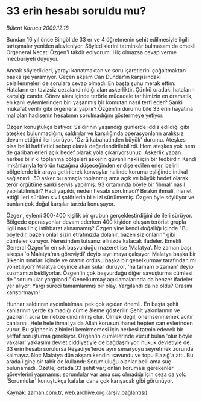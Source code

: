 # 33 erin hesabı soruldu mu?

*Bülent Korucu 2009.12.18*

<tr><td class="metin" colspan="2" style="padding-top: 20px; padding-left: 5px; ">Bundan 16 yıl önce Bingöl'de 33 er ve 4 öğretmenin şehit edilmesiyle ilgili tartışmalar yeniden alevleniyor. Söylediklerini tatminkâr bulmasam da emekli Orgeneral Necati Özgen'i takdir ediyorum. Hiç olmazsa cevap verme mecburiyeti duyuyor.</td></tr><tr><td class="metin" colspan="2" style="padding-top: 20px; padding-left: 5px; "><p>Ancak söyledikleri, yarayı kanatmaktan ve soru işaretlerini çoğaltmaktan başka işe yaramıyor. Geçen akşam Can Dündar'ın karşısındaki celallenmeleri de sorulara cevap olmadı. En başta şunu merak ettim: Hataların en tavizsiz cezalandırıldığı alan askerliktir. Çünkü oradaki hataların karşılığı candır. Görev alanı içinde terörle mücadele tarihimizin en dramatik, en kanlı eylemlerinden biri yaşanmış bir komutan nasıl terfi eder? Sanki mükafat verilir gibi orgeneral yapılır? Özgen'in durumu bile 33 erin hayatına mal olan hadisenin hesabının sorulmadığını göstermeye yetiyor.
<p>Özgen konuştukça batıyor. Saldırının yaşandığı günlerde iddia edildiği gibi ateşkes bulunmadığını, saldırılar ve karşılığında operasyonların aralıksız devam ettiğini ileri sürüyor. 'Özrü kabahatinden büyük' durumu. Ateşkes olsa belki hafifletici sebep olarak değerlendirilebilirdi. Hem ateşkes yok hem de gariban erleri açık hedef olarak yola çıkarıyorsunuz. Askerlik yapan herkes bilir ki toplanma bölgeleri askerin güvenli nakli için bir tedbirdir. Kendi imkânlarıyla terörün tuzağına düşeceğinden endişe edilen erler, belirli bölgelerde bir araya getirilerek konvoylar halinde koruma eşliğinde intikal sağlanırdı. 50 asker bu amaçla toplanmış ama açık ve büyük hedef olarak terör örgütüne sanki servis yapılmış. 93 ortamında böyle bir 'ihmal' nasıl yapılabilmiştir? Hadi yapıldı, neden hesabı sorulmadı? Bırakın ihmali, ihanet ettiği ileri sürülen sivil şoförlerin bile izi sürülmemiş. Özgen öyle söylüyor ve bunları çok doğal karşılar tarzda konuşuyor.
<p>Özgen, eylemi 300-400 kişilik bir grubun gerçekleştirdiğini de ileri sürüyor. Bölgede operasyonlar devam ederken 400 kişiden oluşan terörist grupla ilgili nasıl hiç istihbarat alınamamış? Özgen yine kendi doğallığı içinde "Bu böyledir, bazen onlar sizin etrafınızda dolanır, bazen siz onların" gibi cümleler kuruyor. Neresinden tutsanız elinizde kalacak ifadeler. Emekli General Özgen'in en sık başvurduğu mazeret ise 'Malatya'. Ne zaman başı sıkışsa 'o Malatya'nın göreviydi' deyip sıyrılmaya çalışıyor. Malatya başka bir ülkenin sınırları içinde ve oranın ordusu başka bir genelkurmay tarafından mı yönetiliyor? Malatya deyince akan sular duruyor, 'ha tamam o zaman' deyip susmamızı bekliyorlar. Özgen'in çok başvurduğu diğer savuşturma cümlesi de "sorumlular yargılandı" Genelkurmay açıklamalarında da benzer ifadeler yer alıyor: Yargı süreci tamamlanmış bir olay. Yargılandı da ne oldu? Orasını karıştırmayın!
<p>Hunhar saldırının aydınlatılması pek çok açıdan önemli. En başta şehit kanlarının yerde kalmadığı cümle âleme gösterilir. Şehit yakınlarının ve gazilerin acısı bir nebze dindirilmiş olur. Ölmek değil, önemsenmemek acıtır canlarını. Hele hele ihmal ya da Allah korusun ihanet hepten can evlerinden vurur. Bu şüphenin zihinleri kemirmemesi için herkesi tatmin edecek bir şeffaf soruşturma gerekiyor. Özgen'in cümlelerinde vücut bulan 'olur böyle vakalar' yaklaşımı devlet ciddiyetiyle de bağdaşmıyor, hukuk devletiyle de. 33 erin hesabı sorulursa Reşadiye'lerde aynı senaryoyu seyretmek zorunda kalmayız. Not: Malatya dün akşam kendini savundu ve topu Elazığ'a attı. Bu arada ilginç bir tabir de kullandı: Sorumluluğu olanlar belli ama suç bulunamadı. Özetle, ortada 33 şehit var; onları koruması gerekenler görevlerini yapmamış; sorumlular var ama suç olmadığı için ceza da yok. 'Sorumlular' konuştukça kafalar daha çok karışacak gibi görünüyor.<br/></p></p></p></p></td></tr>

Kaynak: [zaman.com.tr](http://zaman.com.tr/yazar.do?yazino=928900), [web.archive.org (arşiv bağlantısı)](http://web.archive.org/web/20100125043126/http://zaman.com.tr:80/yazar.do?yazino=928900)
